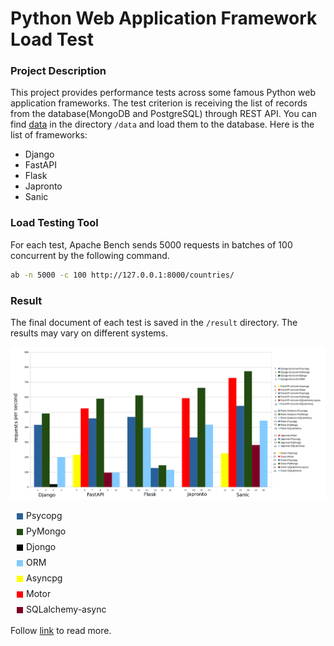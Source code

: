 # Python Web Application Framework Load Test

### Project Description

This project provides performance tests across some famous Python web application frameworks. The test criterion is receiving the list of records from the database(MongoDB and PostgreSQL) through REST API. You can find [data](https://github.com/dr5hn/countries-states-cities-database) in the directory ```/data``` and load them to the database. Here is the list of frameworks:

- Django
- FastAPI
- Flask
- Japronto
- Sanic

### Load Testing Tool

For each test, Apache Bench sends 5000 requests in batches of 100 concurrent by the following command.

```bash
ab -n 5000 -c 100 http://127.0.0.1:8000/countries/
```

### Result

The final document of each test is saved in the ```/result``` directory. The results may vary on different systems.

![](./assets/python-webframework-loadtest.png)

<html>
    <div style="display:flex;margin:5px"><div style="width:10px;height:10px;background-color:#2A6099;margin:5px"></div><span>Psycopg</span></div>
    <div style="display:flex;margin:5px"><div style="width:10px;height:10px;background-color:#224B12;margin:5px"></div><span>PyMongo</span></div>
    <div style="display:flex;margin:5px"><div style="width:10px;height:10px;background-color:#000000;margin:5px"></div><span>Djongo</span></div>
    <div style="display:flex;margin:5px"><div style="width:10px;height:10px;background-color:#83CAFF;margin:5px"></div><span>ORM</span></div>
    <div style="display:flex;margin:5px"><div style="width:10px;height:10px;background-color:#FFFF00;margin:5px"></div><span>Asyncpg</span></div>
    <div style="display:flex;margin:5px"><div style="width:10px;height:10px;background-color:#FF0000;margin:5px"></div><span>Motor</span></div>
    <div style="display:flex;margin:5px"><div style="width:10px;height:10px;background-color:#7E0021;margin:5px"></div><span>SQLalchemy-async</span></div>
</html>

Follow [link](https://medium.com/@amirayat20/which-python-web-framework-wins-over-the-others-9b7ca32e783c) to read more.


